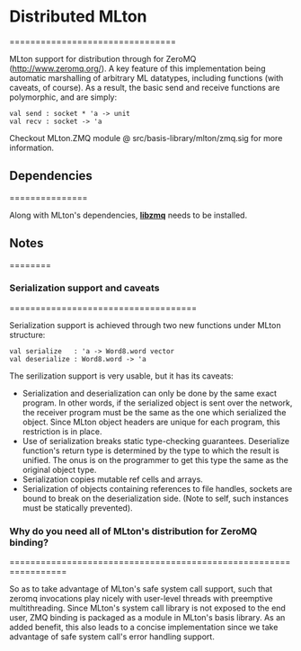 # Distributed MLton
================================

MLton support for distribution through for ZeroMQ (http://www.zeromq.org/). A
key feature of this implementation being automatic marshalling of arbitrary ML 
datatypes, including functions (with caveats, of course). As a result, the basic
send and receive functions are polymorphic, and are simply:

	val send : socket * 'a -> unit
	val recv : socket -> 'a

Checkout MLton.ZMQ module @ src/basis-library/mlton/zmq.sig for more information.

## Dependencies
===============

Along with MLton's dependencies,
[__libzmq__](http://www.zeromq.org/docs:core-api) needs to be installed.


## Notes
========

### Serialization support and caveats
====================================

Serialization support is achieved through two new functions under MLton structure:

	val serialize   : 'a -> Word8.word vector
	val deserialize : Word8.word -> 'a

The serilization support is very usable, but it has its caveats:

* Serialization and deserialization can only be done by the same exact program.
	In other words, if the serialized object is sent over the network, the
	receiver program must be the same as the one which serialized the object.
	Since MLton object headers are unique for each program, this restriction is
	in place.
* Use of serialization breaks static type-checking guarantees. Deserialize
	function's return type is determined by the type to which the result is
	unified. The onus is on the programmer to get this type the same as the
	original object type.
* Serialization copies mutable ref cells and arrays.
* Serialization of objects containing references to file handles, sockets are
	bound to break on the deserialization side. (Note to self, such instances
	must be statically prevented).


### Why do you need all of MLton's distribution for ZeroMQ binding?
=================================================================

So as to take advantage of MLton's safe system call support, such that zeromq
invocations play nicely with user-level threads with preemptive multithreading.
Since MLton's system call library is not exposed to the end user, ZMQ binding
is packaged as a module in MLton's basis library. As an added benefit, this
also leads to a concise implementation since we take advantage of safe system
call's error handling support.
